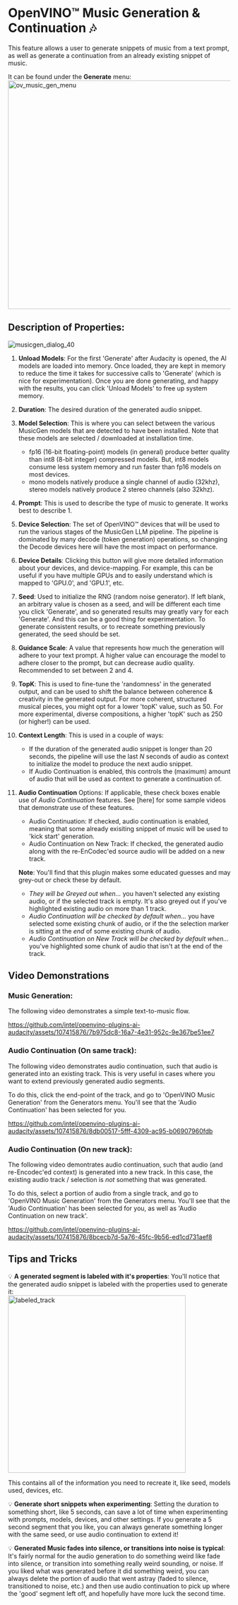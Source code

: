 # OpenVINO™ Music Generation & Continuation :notes:

This feature allows a user to generate snippets of music from a text prompt, as well as generate a continuation from an already existing snippet of music.  

It can be found under the **Generate** menu:  
<img width="518" alt="ov_music_gen_menu" src="https://github.com/intel/openvino-plugins-ai-audacity/assets/107415876/7be98a8c-f345-4700-9b20-9733c097870b">

## Description of Properties:
![musicgen_dialog_40](https://github.com/intel/openvino-plugins-ai-audacity/assets/107415876/876b95f3-c146-45ef-8f9d-5ca25a10931c)

1. **Unload Models**: For the first 'Generate' after Audacity is opened, the AI models are loaded into memory. Once loaded, they are kept in memory to reduce the time it takes for successive calls to 'Generate' (which is nice for experimentation). Once you are done generating, and happy with the results, you can click 'Unload Models' to free up system memory.
2. **Duration**: The desired duration of the generated audio snippet.
3. **Model Selection**: This is where you can select between the various MusicGen models that are detected to have been installed. Note that these models are selected / downloaded at installation time.
   - fp16 (16-bit floating-point) models (in general) produce better quality than int8 (8-bit integer) compressed models. But, int8 models consume less system memory and run faster than fp16 models on most devices.
   - mono models natively produce a single channel of audio (32khz), stereo models natively produce 2 stereo channels (also 32khz).
4. **Prompt**: This is used to describe the type of music to generate. It works best to describe 1.
5. **Device Selection**: The set of OpenVINO™ devices that will be used to run the various stages of the MusicGen LLM pipeline. The pipeline is dominated by many decode (token generation) operations, so changing the Decode devices here will have the most impact on performance.
6. **Device Details**: Clicking this button will give more detailed information about your devices, and device-mapping. For example, this can be useful if you have multiple GPUs and to easily understand which is mapped to 'GPU.0', and 'GPU.1', etc.
7. **Seed**: Used to initialize the RNG (random noise generator). If left blank, an arbitrary value is chosen as a seed, and will be different each time you click 'Generate', and so generated results may greatly vary for each 'Generate'. And this can be a good thing for experimentation. To generate consistent results, or to recreate something previously generated, the seed should be set.
8. **Guidance Scale**: A value that represents how much the generation will adhere to your text prompt. A higher value can encourage the model to adhere closer to the prompt, but can decrease audio quality. Recommended to set between 2 and 4.
9. **TopK**: This is used to fine-tune the 'randomness' in the generated output, and can be used to shift the balance between coherence & creativity in the generated output. For more coherent, structured musical pieces, you might opt for a lower 'topK' value, such as 50. For more experimental, diverse compositions, a higher 'topK' such as 250 (or higher!) can be used. 
10. **Context Length**: This is used in a couple of ways:
    - If the duration of the generated audio snippet is longer than 20 seconds, the pipeline will use the last *N* seconds of audio as context to initialize the model to produce the next audio snippet.
    - If Audio Continuation is enabled, this controls the (maximum) amount of audio that will be used as context to generate a continuation of.
12. **Audio Continuation** Options: If applicable, these check boxes enable use of *Audio Continuation* features. See [here] for some sample videos that demonstrate use of these features.
    - Audio Continuation: If checked, audio continuation is enabled, meaning that some already exisiting snippet of music will be used to 'kick start' generation.
    - Audio Continuation on New Track: If checked, the generated audio along with the re-EnCodec'ed source audio will be added on a new track.

    **Note**: You'll find that this plugin makes some educated guesses and may grey-out or check these by default.
    - *They will be Greyed out when...* you haven't selected any existing audio, or if the selected track is empty. It's also greyed out if you've highlighted existing audio on more than 1 track.
    - *Audio Continuation will be checked by default when...* you have selected some existing chunk of audio, or if the the selection marker is sitting at the *end* of some existing chunk of audio.
    - *Audio Continuation on New Track will be checked by default when...* you've highlighted some chunk of audio that isn't at the end of the track. 
    

## Video Demonstrations

### Music Generation:
The following video demonstrates a simple text-to-music flow.

https://github.com/intel/openvino-plugins-ai-audacity/assets/107415876/7b975dc8-16a7-4e31-952c-9e367be51ee7

### Audio Continuation (On same track):
The following video demonstrates audio continuation, such that audio is generated into an existing track. This is very useful in cases where you want to extend previously generated audio segments.  

To do this, click the end-point of the track, and go to 'OpenVINO Music Generation' from the Generators menu. You'll see that the 'Audio Continuation' has been selected for you.

https://github.com/intel/openvino-plugins-ai-audacity/assets/107415876/8db00517-5fff-4309-ac95-b06907960fdb

### Audio Continuation (On new track): 
The following video demontrates audio continuation, such that audio (and re-Encodec'ed context) is generated into a new track. In this case, the existing audio track / selection is *not* something that was generated.  

To do this, select a portion of audio from a single track, and go to  'OpenVINO Music Generation' from the Generators menu. You'll see that the 'Audio Continuation' has been selected for you, as well as 'Audio Continuation on new track'.

https://github.com/intel/openvino-plugins-ai-audacity/assets/107415876/8bcecb7d-5a76-45fc-9b56-ed1cd731aef8


## Tips and Tricks

:bulb: **A generated segment is labeled with it's properties**: You'll notice that the generated audio snippet is labeled with the properties used to generate it:  
    <img width="402" alt="labeled_track" src="https://github.com/intel/openvino-plugins-ai-audacity/assets/107415876/33027a4d-3546-4e61-8450-18fc8eae96f4">

  This contains all of the information you need to recreate it, like seed, models used, devices, etc.
    
:bulb: **Generate short snippets when experimenting**: Setting the duration to something short, like 5 seconds, can save a lot of time when experimenting with prompts, models, devices, and other settings. If you generate a 5 second segment that you like, you can always generate something longer with the same seed, or use audio continuation to extend it!

:bulb: **Generated Music fades into silence, or transitions into noise is typical**: It's fairly normal for the audio generation to do something weird like fade into silence, or transition into something really weird sounding, or noise. If you liked what was generated before it did something weird, you can always delete the portion of audio that went astray (faded to silence, transitioned to noise, etc.) and then use audio continuation to pick up where the 'good' segment left off, and hopefully have more luck the second time.
